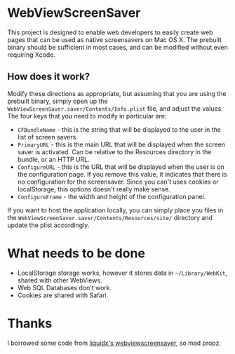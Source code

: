 # WebViewScreenSaver

This project is designed to enable web developers to easily create web pages
that can be used as native screensavers on Mac OS X. The prebuilt binary should
be sufficient in most cases, and can be modified without even requiring Xcode.

## How does it work?

Modify these directions as appropriate, but assuming that you are using the
prebuilt binary, simply open up the
`WebViewScreenSaver.saver/Contents/Info.plist` file, and adjust the values. The
four keys that you need to modify in particular are:

* `CFBundleName` - this is the string that will be displayed to the user in the
  list of screen savers.
* `PrimaryURL` - this is the main URL that will be displayed when the screen
  saver is activated. Can be relative to the Resources directory in the bundle,
  or an HTTP URL.
* `ConfigureURL` - this is the URL that will be displayed when the user is on
  the configuration page. If you remove this value, it indicates that there is
  no configuration for the screensaver. Since you can't uses cookies or
  localStorage, this options doesn't really make sense.
* `ConfigureFrame` - the width and height of the configuration panel.

If you want to host the application locally, you can simply place you files in
the `WebViewScreenSaver.saver/Contents/Resources/site/` directory and update the
plist accordingly.

# What needs to be done

* LocalStorage storage works, however it stores data in `~/Library/WebKit`,
  shared with other WebViews.
* Web SQL Databases don't work.
* Cookies are shared with Safari.

# Thanks

I borrowed some code from [liquidx's
webviewscreensaver](https://github.com/liquidx/webviewscreensaver/), so mad
propz.
